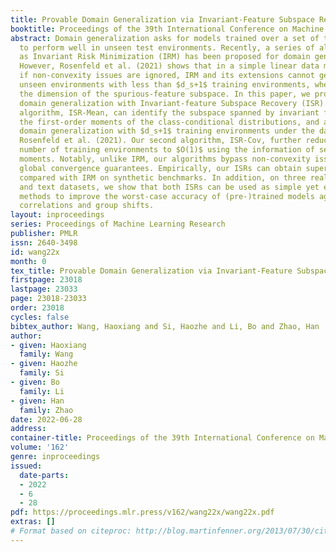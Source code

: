 ```yaml
---
title: Provable Domain Generalization via Invariant-Feature Subspace Recovery
booktitle: Proceedings of the 39th International Conference on Machine Learning
abstract: Domain generalization asks for models trained over a set of training environments
  to perform well in unseen test environments. Recently, a series of algorithms such
  as Invariant Risk Minimization (IRM) has been proposed for domain generalization.
  However, Rosenfeld et al. (2021) shows that in a simple linear data model, even
  if non-convexity issues are ignored, IRM and its extensions cannot generalize to
  unseen environments with less than $d_s+1$ training environments, where $d_s$ is
  the dimension of the spurious-feature subspace. In this paper, we propose to achieve
  domain generalization with Invariant-feature Subspace Recovery (ISR). Our first
  algorithm, ISR-Mean, can identify the subspace spanned by invariant features from
  the first-order moments of the class-conditional distributions, and achieve provable
  domain generalization with $d_s+1$ training environments under the data model of
  Rosenfeld et al. (2021). Our second algorithm, ISR-Cov, further reduces the required
  number of training environments to $O(1)$ using the information of second-order
  moments. Notably, unlike IRM, our algorithms bypass non-convexity issues and enjoy
  global convergence guarantees. Empirically, our ISRs can obtain superior performance
  compared with IRM on synthetic benchmarks. In addition, on three real-world image
  and text datasets, we show that both ISRs can be used as simple yet effective post-processing
  methods to improve the worst-case accuracy of (pre-)trained models against spurious
  correlations and group shifts.
layout: inproceedings
series: Proceedings of Machine Learning Research
publisher: PMLR
issn: 2640-3498
id: wang22x
month: 0
tex_title: Provable Domain Generalization via Invariant-Feature Subspace Recovery
firstpage: 23018
lastpage: 23033
page: 23018-23033
order: 23018
cycles: false
bibtex_author: Wang, Haoxiang and Si, Haozhe and Li, Bo and Zhao, Han
author:
- given: Haoxiang
  family: Wang
- given: Haozhe
  family: Si
- given: Bo
  family: Li
- given: Han
  family: Zhao
date: 2022-06-28
address:
container-title: Proceedings of the 39th International Conference on Machine Learning
volume: '162'
genre: inproceedings
issued:
  date-parts:
  - 2022
  - 6
  - 28
pdf: https://proceedings.mlr.press/v162/wang22x/wang22x.pdf
extras: []
# Format based on citeproc: http://blog.martinfenner.org/2013/07/30/citeproc-yaml-for-bibliographies/
---
```

